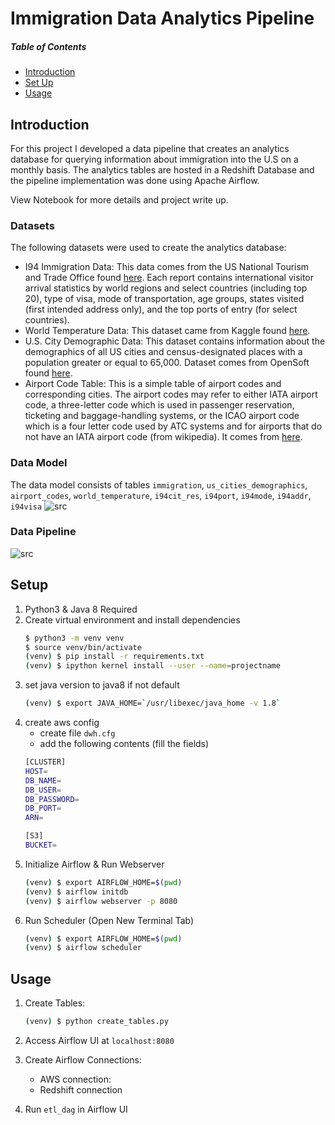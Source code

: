 # Immigration Data Analytics Pipeline
##### Table of Contents  
- [Introduction](#introduction)
- [Set Up](#setup)
- [Usage](#usage)

## Introduction
For this project I developed a data pipeline that creates an analytics database for querying information about immigration into the U.S on a monthly basis. The analytics tables are hosted in a Redshift Database and the pipeline implementation was done using Apache Airflow.

View Notebook for more details and project write up.

### Datasets
The following datasets were used to create the analytics database:
* I94 Immigration Data: This data comes from the US National Tourism and Trade Office found [here](https://travel.trade.gov/research/reports/i94/historical/2016.html). Each report contains international visitor arrival statistics by world regions and select countries (including top 20), type of visa, mode of transportation, age groups, states visited (first intended address only), and the top ports of entry (for select countries).
* World Temperature Data: This dataset came from Kaggle found [here](https://www.kaggle.com/berkeleyearth/climate-change-earth-surface-temperature-data).
* U.S. City Demographic Data: This dataset contains information about the demographics of all US cities and census-designated places with a population greater or equal to 65,000. Dataset comes from OpenSoft found [here](https://public.opendatasoft.com/explore/dataset/us-cities-demographics/export/).
* Airport Code Table: This is a simple table of airport codes and corresponding cities. The airport codes may refer to either IATA airport code, a three-letter code which is used in passenger reservation, ticketing and baggage-handling systems, or the ICAO airport code which is a four letter code used by ATC systems and for airports that do not have an IATA airport code (from wikipedia). It comes from [here](https://datahub.io/core/airport-codes#data).

### Data Model
The data model consists of tables `immigration`, `us_cities_demographics`, `airport_codes`, `world_temperature`, `i94cit_res`, `i94port`, `i94mode`, `i94addr`, `i94visa`
![src](IMGS/)
### Data Pipeline
![src](IMGS/dag.png)

## Setup
1. Python3 & Java 8 Required
2. Create virtual environment and install dependencies
    ```bash
    $ python3 -m venv venv
    $ source venv/bin/activate
    (venv) $ pip install -r requirements.txt
    (venv) $ ipython kernel install --user --name=projectname
    ```
3. set java version to java8 if not default
    ```bash
    (venv) $ export JAVA_HOME=`/usr/libexec/java_home -v 1.8`
    ```
4. create aws config
   * create file `dwh.cfg`
   * add the following contents (fill the fields)
    ```bash
    [CLUSTER]
    HOST=
    DB_NAME=
    DB_USER=
    DB_PASSWORD=
    DB_PORT=
    ARN=

    [S3]
    BUCKET=
   ```
5. Initialize Airflow & Run Webserver
    ```bash
    (venv) $ export AIRFLOW_HOME=$(pwd)
    (venv) $ airflow initdb
    (venv) $ airflow webserver -p 8080
    ```
6. Run Scheduler (Open New Terminal Tab)
    ```bash
    (venv) $ export AIRFLOW_HOME=$(pwd)
    (venv) $ airflow scheduler
    ```

## Usage
1. Create Tables:
    ```bash
    (venv) $ python create_tables.py
    ```
2. Access Airflow UI at `localhost:8080`
3. Create Airflow Connections:
    * AWS connection:
    * Redshift connection
    
4. Run `etl_dag` in Airflow UI
